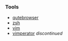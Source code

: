 ### Tools
* [qutebrowser](https://qutebrowser.org/)
* [zsh](http://zsh.org)
* [vim](http://www.vim.org/)
* [vimperator](https://github.com/vimperator/vimperator-labs) _discontinued_
